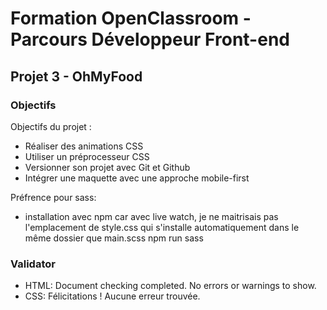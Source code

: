 # Formation OpenClassroom - Parcours Développeur Front-end

## Projet 3 - OhMyFood

### Objectifs

Objectifs du projet :

- Réaliser des animations CSS
- Utiliser un préprocesseur CSS
- Versionner son projet avec Git et Github
- Intégrer une maquette avec une approche mobile-first


Préfrence pour sass:
- installation avec npm car avec live watch, je ne maitrisais pas l'emplacement de style.css qui s'installe automatiquement dans le même dossier que main.scss
    npm run sass

### Validator

- HTML: Document checking completed. No errors or warnings to show.
- CSS: Félicitations ! Aucune erreur trouvée.

